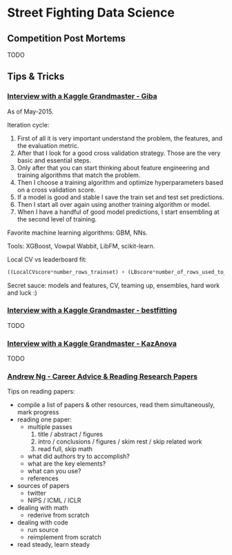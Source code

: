 # Street Fighting Data Science 


## Competition Post Mortems

TODO

## Tips & Tricks

### [Interview with a Kaggle Grandmaster - Giba](https://datasciblog.github.io/2015/11/09/profiling-top-kagglers-gilberto-titericz-new-1-in-the-world/)

As of May-2015.

Iteration cycle:
1. First of all it is very important understand the problem, the features, and the evaluation metric. 
1. After that I look for a good cross validation strategy. Those are the very basic and essential steps. 
1. Only after that you can start thinking about feature engineering and training algorithms that match the problem.
1. Then I choose a training algorithm and optimize hyperparameters based on a cross validation score. 
1. If a model is good and stable I save the train set and test set predictions. 
1. Then I start all over again using another training algorithm or model. 
1. When I have a handful of good model predictions, I start ensembling at the second level of training.

Favorite machine learning algorithms: GBM, NNs.

Tools: XGBoost, Vowpal Wabbit, LibFM, scikit-learn.

Local CV vs leaderboard fit: 

```python
((LocalCVscore*number_rows_trainset) + (LBscore*number_of_rows_used_to_calculate_LB)) / (sum_of_number_of_rows_in_CV_and_LB )
```

Secret sauce: models and features, CV, teaming up, ensembles, hard work and luck :)


### [Interview with a Kaggle Grandmaster - bestfitting](https://medium.com/kaggle-blog/profiling-top-kagglers-bestfitting-currently-1-in-the-world-58cc0e187b)

TODO

### [Interview with a Kaggle Grandmaster - KazAnova](https://medium.com/kaggle-blog/profiling-top-kagglers-kazanova-currently-2-in-the-world-f3fa9f936810)

TODO

### [Andrew Ng - Career Advice & Reading Research Papers](https://youtu.be/733m6qBH-jI)

Tips on reading papers:
- compile a list of papers & other resources, read them simultaneously, mark progress 
- reading one paper:
	- multiple passes
		1. title / abstract / figures
		1. intro / conclusions / figures / skim rest / skip related work
		1. read full, skip math
	- what did authors try to accomplish?
	- what are the key elements?
	- what can you use?
	- references
- sources of papers
	- twitter
	- NIPS / ICML / ICLR
- dealing with math
	- rederive from scratch
- dealing with code
	- run source
	- reimplement from scratch
- read steady, learn steady
